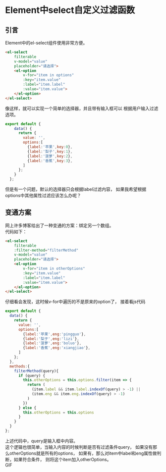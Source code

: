 # Element中select自定义过滤函数 
## 引言

Element中的el-select组件使用非常方便。
```html
<el-select
    filterable
    v-model="value"
    placeholder="请选择">
    <el-option
        v-for="item in options"
        :key="item.value"
        :label="item.label"
        :value="item.value">
    </el-option>
</el-select>
```
像这样，就可以实现一个简单的选择器，并且带有输入框可以
根据用户输入过滤选项。
```javascript
export default {
    data() {
      return {
        value: '',
        options:[
          {label:'苹果',key:0},
          {label:'梨子',key:1},
          {label:'菠萝',key:2},
          {label:'香蕉',key:3},
        ]
      };
    }
  };
```  
但是有一个问题，默认的选择器只会根据label过滤内容，
如果我希望根据options中其他属性过滤应该怎么办呢？
  
## 变通方案

网上许多博客给出了一种变通的方案：绑定另一个数组。  
代码如下：
```html
<el-select
    filterable
    :filter-method="filterMethod"
    v-model="value"
    placeholder="请选择">
    <el-option
        v-for="item in otherOptions"
        :key="item.value"
        :label="item.label"
        :value="item.value">
    </el-option>
</el-select>
```
仔细看会发现，这时候v-for中遍历的不是原来的option了，
接着看js代码
```javascript
export default {
  data() {
    return {
      value: '',
      options:[
        {label:'苹果',eng:'pingguo'},
        {label:'梨子',eng:'lizi'},
        {label:'菠萝',eng:'boluo'},
        {label:'香蕉',eng:'xiangjiao'},
      ]
    };
  },
  methods:{
    filterMethod(query){
      if (query) {
        this.otherOptions = this.options.filter(item => {
          return (
            (item.label && item.label.indexOf(query) > -1) ||
            (item.eng && item.eng.indexOf(query) > -1)
          )
        })
      } else {
        this.otherOptions = this.options
      }
    }
  }
};
```
上述代码中，query是输入框中内容。  
这个逻辑也很简单，当输入内容的时候判断是否有过滤条件query，
如果没有那么otherOptions就是所有的options，
如果有，那么对item中label和eng属性做判断，如果符合条件，
则将这个item加入otherOptions。  
GIF
